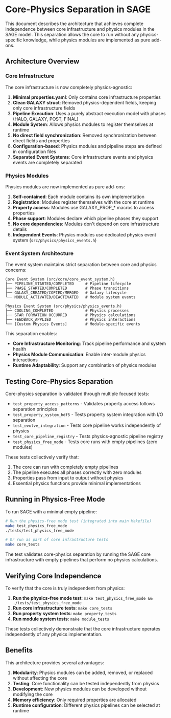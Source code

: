 # Core-Physics Separation in SAGE

This document describes the architecture that achieves complete independence between core infrastructure and physics modules in the SAGE model. This separation allows the core to run without any physics-specific knowledge, while physics modules are implemented as pure add-ons.

## Architecture Overview

### Core Infrastructure

The core infrastructure is now completely physics-agnostic:

1. **Minimal properties.yaml**: Only contains core infrastructure properties
2. **Clean GALAXY struct**: Removed physics-dependent fields, keeping only core infrastructure fields
3. **Pipeline Execution**: Uses a purely abstract execution model with phases (HALO, GALAXY, POST, FINAL)
4. **Module System**: Allows physics modules to register themselves at runtime
5. **No direct field synchronization**: Removed synchronization between direct fields and properties
6. **Configuration-based**: Physics modules and pipeline steps are defined in configuration files
7. **Separated Event Systems**: Core infrastructure events and physics events are completely separated

### Physics Modules

Physics modules are now implemented as pure add-ons:

1. **Self-contained**: Each module contains its own implementation
2. **Registration**: Modules register themselves with the core at runtime
3. **Property access**: Modules use GALAXY_PROP_* macros to access properties
4. **Phase support**: Modules declare which pipeline phases they support
5. **No core dependencies**: Modules don't depend on core infrastructure details
6. **Independent Events**: Physics modules use dedicated physics event system (`src/physics/physics_events.h`)

### Event System Architecture

The event system maintains strict separation between core and physics concerns:

```
Core Event System (src/core/core_event_system.h)
├── PIPELINE_STARTED/COMPLETED     # Pipeline lifecycle
├── PHASE_STARTED/COMPLETED        # Phase transitions  
├── GALAXY_CREATED/COPIED/MERGED   # Galaxy lifecycle
└── MODULE_ACTIVATED/DEACTIVATED   # Module system events

Physics Event System (src/physics/physics_events.h)
├── COOLING_COMPLETED              # Physics processes
├── STAR_FORMATION_OCCURRED        # Physics calculations
├── FEEDBACK_APPLIED               # Physics interactions
└── [Custom Physics Events]        # Module-specific events
```

This separation enables:
- **Core Infrastructure Monitoring**: Track pipeline performance and system health
- **Physics Module Communication**: Enable inter-module physics interactions
- **Runtime Adaptability**: Support any combination of physics modules

## Testing Core-Physics Separation

Core-physics separation is validated through multiple focused tests:

- `test_property_access_patterns` - Validates property access follows separation principles
- `test_property_system_hdf5` - Tests property system integration with I/O separation  
- `test_evolve_integration` - Tests core pipeline works independently of physics
- `test_core_pipeline_registry` - Tests physics-agnostic pipeline registry
- `test_physics_free_mode` - Tests core runs with empty pipelines (zero modules)

These tests collectively verify that:

1. The core can run with completely empty pipelines
2. The pipeline executes all phases correctly with zero modules
3. Properties pass from input to output without physics
4. Essential physics functions provide minimal implementations

## Running in Physics-Free Mode

To run SAGE with a minimal empty pipeline:

```bash
# Run the physics-free mode test (integrated into main Makefile)
make test_physics_free_mode
./tests/test_physics_free_mode

# Or run as part of core infrastructure tests
make core_tests
```

The test validates core-physics separation by running the SAGE core infrastructure with empty pipelines that perform no physics calculations.

## Verifying Core Independence

To verify that the core is truly independent from physics:

1. **Run the physics-free mode test**: `make test_physics_free_mode && ./tests/test_physics_free_mode`
2. **Run core infrastructure tests**: `make core_tests` 
3. **Run property system tests**: `make property_tests`
4. **Run module system tests**: `make module_tests`

These tests collectively demonstrate that the core infrastructure operates independently of any physics implementation.

## Benefits

This architecture provides several advantages:

1. **Modularity**: Physics modules can be added, removed, or replaced without affecting the core
2. **Testing**: Core functionality can be tested independently from physics
3. **Development**: New physics modules can be developed without modifying the core
4. **Memory efficiency**: Only required properties are allocated
5. **Runtime configuration**: Different physics pipelines can be selected at runtime
